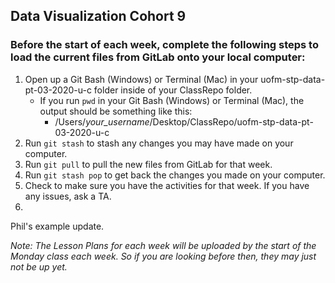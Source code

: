 ## Data Visualization Cohort 9

### Before the start of each week, complete the following steps to load the current files from **GitLab** onto your **local computer**:
1. Open up a Git Bash (Windows) or Terminal (Mac) in your uofm-stp-data-pt-03-2020-u-c folder inside of your ClassRepo folder. 
	- If you run `pwd` in your Git Bash (Windows) or Terminal (Mac), the output should be something like this: 
		- /Users/*your_username*/Desktop/ClassRepo/uofm-stp-data-pt-03-2020-u-c
2. Run `git stash` to stash any changes you may have made on your computer.
3. Run `git pull` to pull the new files from GitLab for that week.
4. Run `git stash pop` to get back the changes you made on your computer.
5. Check to make sure you have the activities for that week. If you have any issues, ask a TA.
6. 

Phil's example update.

*Note: The Lesson Plans for each week will be uploaded by the start of the Monday class each week. So if you are looking before then, they may just not be up yet.*
